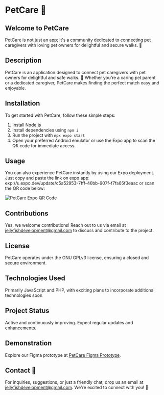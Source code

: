 # PetCare 🐾

## Welcome to PetCare
PetCare is not just an app; it's a community dedicated to connecting pet caregivers with loving pet owners for delightful and secure walks. 🌟

## Description

PetCare is an application designed to connect pet caregivers with pet owners for delightful and safe walks. 🐶 Whether you're a caring pet parent or a dedicated caregiver, PetCare makes finding the perfect match easy and enjoyable.

## Installation

To get started with PetCare, follow these simple steps:

1. Install Node.js
2. Install dependencies using `npm i`
3. Run the project with `npx expo start`
4. Open your preferred Android emulator or use the Expo app to scan the QR code for immediate access.

## Usage

You can also experience PetCare instantly by using our Expo deployment. Just copy and paste the link on expo app: exp://u.expo.dev/update/c5a52953-7fff-40bb-907f-f7fa65f3eaac or scan the QR code below:

![PetCare Expo QR Code](<QR_CODE_IMAGE_URL>)

## Contributions

Yes, we welcome contributions! Reach out to us via email at jellyfishdevelopment@gmail.com to discuss and contribute to the project.

## License

PetCare operates under the GNU GPLv3 license, ensuring a closed and secure environment.

## Technologies Used

Primarily JavaScript and PHP, with exciting plans to incorporate additional technologies soon.

## Project Status

Active and continuously improving. Expect regular updates and enhancements.

## Demonstration

Explore our Figma prototype at [PetCare Figma Prototype](https://cutt.ly/wwOIuvWR).

## Contact 🚀

For inquiries, suggestions, or just a friendly chat, drop us an email at jellyfishdevelopment@gmail.com. We're excited to connect with you! 📧
